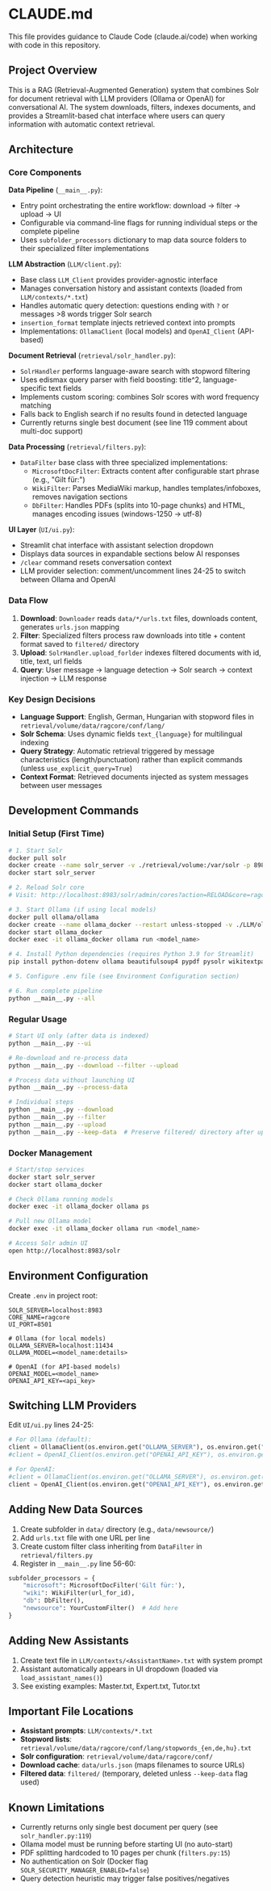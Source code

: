 # CLAUDE.md

This file provides guidance to Claude Code (claude.ai/code) when working with code in this repository.

## Project Overview

This is a RAG (Retrieval-Augmented Generation) system that combines Solr for document retrieval with LLM providers (Ollama or OpenAI) for conversational AI. The system downloads, filters, indexes documents, and provides a Streamlit-based chat interface where users can query information with automatic context retrieval.

## Architecture

### Core Components

**Data Pipeline** (`__main__.py`):
- Entry point orchestrating the entire workflow: download → filter → upload → UI
- Configurable via command-line flags for running individual steps or the complete pipeline
- Uses `subfolder_processors` dictionary to map data source folders to their specialized filter implementations

**LLM Abstraction** (`LLM/client.py`):
- Base class `LLM_Client` provides provider-agnostic interface
- Manages conversation history and assistant contexts (loaded from `LLM/contexts/*.txt`)
- Handles automatic query detection: questions ending with `?` or messages >8 words trigger Solr search
- `insertion_format` template injects retrieved context into prompts
- Implementations: `OllamaClient` (local models) and `OpenAI_Client` (API-based)

**Document Retrieval** (`retrieval/solr_handler.py`):
- `SolrHandler` performs language-aware search with stopword filtering
- Uses edismax query parser with field boosting: title^2, language-specific text fields
- Implements custom scoring: combines Solr scores with word frequency matching
- Falls back to English search if no results found in detected language
- Currently returns single best document (see line 119 comment about multi-doc support)

**Data Processing** (`retrieval/filters.py`):
- `DataFilter` base class with three specialized implementations:
  - `MicrosoftDocFilter`: Extracts content after configurable start phrase (e.g., "Gilt für:")
  - `WikiFilter`: Parses MediaWiki markup, handles templates/infoboxes, removes navigation sections
  - `DbFilter`: Handles PDFs (splits into 10-page chunks) and HTML, manages encoding issues (windows-1250 → utf-8)

**UI Layer** (`UI/ui.py`):
- Streamlit chat interface with assistant selection dropdown
- Displays data sources in expandable sections below AI responses
- `/clear` command resets conversation context
- LLM provider selection: comment/uncomment lines 24-25 to switch between Ollama and OpenAI

### Data Flow

1. **Download**: `Downloader` reads `data/*/urls.txt` files, downloads content, generates `urls.json` mapping
2. **Filter**: Specialized filters process raw downloads into title + content format saved to `filtered/` directory
3. **Upload**: `SolrHandler.upload_forlder` indexes filtered documents with id, title, text, url fields
4. **Query**: User message → language detection → Solr search → context injection → LLM response

### Key Design Decisions

- **Language Support**: English, German, Hungarian with stopword files in `retrieval/volume/data/ragcore/conf/lang/`
- **Solr Schema**: Uses dynamic fields `text_{language}` for multilingual indexing
- **Query Strategy**: Automatic retrieval triggered by message characteristics (length/punctuation) rather than explicit commands (unless `use_explicit_query=True`)
- **Context Format**: Retrieved documents injected as system messages between user messages

## Development Commands

### Initial Setup (First Time)

```bash
# 1. Start Solr
docker pull solr
docker create --name solr_server -v ./retrieval/volume:/var/solr -p 8983:8983 -e SOLR_SECURITY_MANAGER_ENABLED=false solr
docker start solr_server

# 2. Reload Solr core
# Visit: http://localhost:8983/solr/admin/cores?action=RELOAD&core=ragcore

# 3. Start Ollama (if using local models)
docker pull ollama/ollama
docker create --name ollama_docker --restart unless-stopped -v ./LLM/ollama:/root/.ollama -p 11434:11434 -e OLLAMA_KEEP_ALIVE=24h -e OLLAMA_HOST=0.0.0.0 ollama/ollama
docker start ollama_docker
docker exec -it ollama_docker ollama run <model_name>

# 4. Install Python dependencies (requires Python 3.9 for Streamlit)
pip install python-dotenv ollama beautifulsoup4 pypdf pysolr wikitextparser streamlit langdetect openai

# 5. Configure .env file (see Environment Configuration section)

# 6. Run complete pipeline
python __main__.py --all
```

### Regular Usage

```bash
# Start UI only (after data is indexed)
python __main__.py --ui

# Re-download and re-process data
python __main__.py --download --filter --upload

# Process data without launching UI
python __main__.py --process-data

# Individual steps
python __main__.py --download
python __main__.py --filter
python __main__.py --upload
python __main__.py --keep-data  # Preserve filtered/ directory after upload
```

### Docker Management

```bash
# Start/stop services
docker start solr_server
docker start ollama_docker

# Check Ollama running models
docker exec -it ollama_docker ollama ps

# Pull new Ollama model
docker exec -it ollama_docker ollama run <model_name>

# Access Solr admin UI
open http://localhost:8983/solr
```

## Environment Configuration

Create `.env` in project root:

```env
SOLR_SERVER=localhost:8983
CORE_NAME=ragcore
UI_PORT=8501

# Ollama (for local models)
OLLAMA_SERVER=localhost:11434
OLLAMA_MODEL=<model_name:details>

# OpenAI (for API-based models)
OPENAI_MODEL=<model_name>
OPENAI_API_KEY=<api_key>
```

## Switching LLM Providers

Edit `UI/ui.py` lines 24-25:

```python
# For Ollama (default):
client = OllamaClient(os.environ.get("OLLAMA_SERVER"), os.environ.get("OLLAMA_MODEL"), solr_handler)
#client = OpenAI_Client(os.environ.get("OPENAI_API_KEY"), os.environ.get("OPENAI_MODEL"), solr_handler)

# For OpenAI:
#client = OllamaClient(os.environ.get("OLLAMA_SERVER"), os.environ.get("OLLAMA_MODEL"), solr_handler)
client = OpenAI_Client(os.environ.get("OPENAI_API_KEY"), os.environ.get("OPENAI_MODEL"), solr_handler)
```

## Adding New Data Sources

1. Create subfolder in `data/` directory (e.g., `data/newsource/`)
2. Add `urls.txt` file with one URL per line
3. Create custom filter class inheriting from `DataFilter` in `retrieval/filters.py`
4. Register in `__main__.py` line 56-60:

```python
subfolder_processors = {
    "microsoft": MicrosoftDocFilter('Gilt für:'),
    "wiki": WikiFilter(url_for_id),
    "db": DbFilter(),
    "newsource": YourCustomFilter()  # Add here
}
```

## Adding New Assistants

1. Create text file in `LLM/contexts/<AssistantName>.txt` with system prompt
2. Assistant automatically appears in UI dropdown (loaded via `load_assistant_names()`)
3. See existing examples: Master.txt, Expert.txt, Tutor.txt

## Important File Locations

- **Assistant prompts**: `LLM/contexts/*.txt`
- **Stopword lists**: `retrieval/volume/data/ragcore/conf/lang/stopwords_{en,de,hu}.txt`
- **Solr configuration**: `retrieval/volume/data/ragcore/conf/`
- **Download cache**: `data/urls.json` (maps filenames to source URLs)
- **Filtered data**: `filtered/` (temporary, deleted unless `--keep-data` flag used)

## Known Limitations

- Currently returns only single best document per query (see `solr_handler.py:119`)
- Ollama model must be running before starting UI (no auto-start)
- PDF splitting hardcoded to 10 pages per chunk (`filters.py:15`)
- No authentication on Solr (Docker flag `SOLR_SECURITY_MANAGER_ENABLED=false`)
- Query detection heuristic may trigger false positives/negatives
